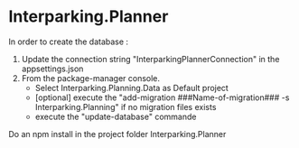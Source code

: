 # Interparking.Planner

In order to create the database :
1. Update the connection string "InterparkingPlannerConnection" in the appsettings.json
2. From the package-manager console. 
	- Select Interparking.Planning.Data as Default project
	- [optional] execute the "add-migration ###Name-of-migration### -s Interparking.Planning" if no migration files exists
	- execute the "update-database" commande

Do an npm install in the project folder Interparking.Planner
